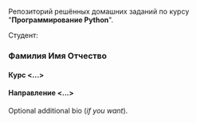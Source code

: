 Репозиторий решённых домашних заданий по курсу "**Программирование Python**".

Cтудент:

### Фамилия Имя Отчество

#### Курс <...>

#### Направление <...>

Optional additional bio (*if you want*).

